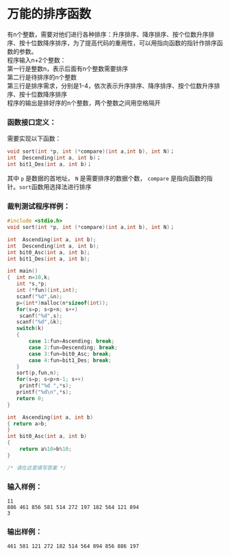 # 万能的排序函数
有n个整数，需要对他们进行各种排序：升序排序、降序排序、按个位数升序排序、按十位数降序排序，为了提高代码的重用性，可以用指向函数的指针作排序函数的参数。<br>
程序输入n+2个整数：<br>
第一行是整数n，表示后面有n个整数需要排序<br>
第二行是待排序的n个整数<br>
第三行是排序需求，分别是1-4，依次表示升序排序、降序排序、按个位数升序排序、按十位数降序排序<br>
程序的输出是排好序的n个整数，两个整数之间用空格隔开

### 函数接口定义：
需要实现以下函数：
```c++
void sort(int *p, int (*compare)(int a,int b), int N)；
int  Descending(int a, int b)；
int bit1_Des(int a, int b)；
```

其中 `p` 是数据的首地址， `N` 是需要排序的数据个数， `compare` 是指向函数的指针。`sort`函数用选择法进行排序

### 裁判测试程序样例：
```c++
#include <stdio.h>
void sort(int *p, int (*compare)(int a,int b), int N)；

int  Ascending(int a, int b);
int  Descending(int a, int b);
int bit0_Asc(int a, int b);
int bit1_Des(int a, int b);

int main()
{  int n=10,k;
   int *s,*p;
   int (*fun)(int,int);
   scanf("%d",&n);
   p=(int*)malloc(n*sizeof(int));
   for(s=p; s<p+n; s++)
    scanf("%d",s);
   scanf("%d",&k);
   switch(k)
   {
       case 1:fun=Ascending; break;
       case 2:fun=Descending; break;
       case 3:fun=bit0_Asc; break;
       case 4:fun=bit1_Des; break;
   }
   sort(p,fun,n);
   for(s=p; s<p+n-1; s++)
    printf("%d ",*s);
   printf("%d\n",*s);
   return 0;
}

int  Ascending(int a, int b)
{ return a>b;
}
int bit0_Asc(int a, int b)
{
    return a%10>b%10;
}

/* 请在这里填写答案 */
```

### 输入样例：
```in
11
886 461 856 581 514 272 197 182 564 121 894
3
```

### 输出样例：
```out
461 581 121 272 182 514 564 894 856 886 197
```

